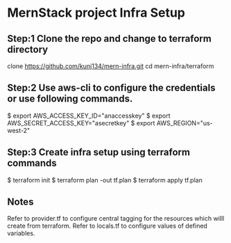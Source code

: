 # MernStack project Infra Setup

## Step:1 Clone the repo and change to terraform directory
clone https://github.com/kunj134/mern-infra.git
cd mern-infra/terraform

## Step:2 Use aws-cli to configure the credentials or use following commands. 
$ export AWS_ACCESS_KEY_ID="anaccesskey"
$ export AWS_SECRET_ACCESS_KEY="asecretkey"
$ export AWS_REGION="us-west-2"

## Step:3 Create infra setup using terraform commands
$ terraform init
$ terraform plan -out tf.plan
$ terraform apply tf.plan

## Notes
Refer to provider.tf to configure central tagging for the resources which willl create from terraform.
Refer to locals.tf to configure values of defined variables.
